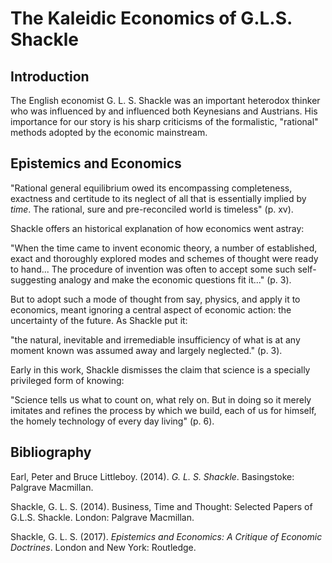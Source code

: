 # The Kaleidic Economics of G.L.S. Shackle


## Introduction

The English economist G. L. S. Shackle was an important heterodox thinker who
was influenced by and influenced both Keynesians and Austrians. His importance
for our story is his sharp criticisms of the formalistic, "rational" methods
adopted by the economic mainstream.


## Epistemics and Economics

"Rational general equilibrium owed its encompassing completeness, exactness and
certitude to its neglect of all that is essentially implied by *time*. The
rational, sure and pre-reconciled world is timeless" (p. xv).

Shackle offers an historical explanation of how economics went astray:

"When the time came to invent economic theory, a number of established, exact
and thoroughly explored modes and schemes of thought were ready to hand... The
procedure of invention was often to accept some such self-suggesting analogy
and make the economic questions fit it..." (p. 3).

But to adopt such a mode of thought from say, physics, and apply it to
economics, meant ignoring a central aspect of economic action: the uncertainty
of the future. As Shackle put it:

"the natural, inevitable and irremediable insufficiency of what is at any
moment known was assumed away and largely neglected." (p. 3).


Early in this work, Shackle dismisses the claim that science is a specially
privileged form of knowing:

"Science tells us what to count on, what rely on. But in doing so it merely
imitates and refines the process by which we build, each of us for himself, the
homely technology of every day living" (p. 6).

## Bibliography

Earl, Peter and Bruce Littleboy. (2014).
*G. L. S. Shackle*.
Basingstoke: Palgrave Macmillan.

Shackle, G. L. S. (2014).
Business, Time and Thought: Selected Papers of G.L.S. Shackle.
London: Palgrave Macmillan.

Shackle, G. L. S. (2017).
*Epistemics and Economics: A Critique of Economic Doctrines*.
London and New York: Routledge.


